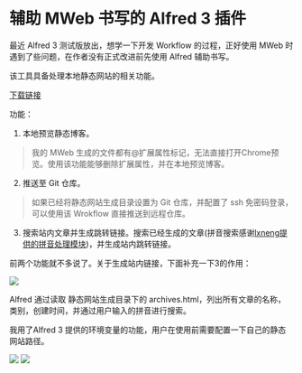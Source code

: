 # 辅助 MWeb 书写的 Alfred 3 插件

最近 Alfred 3 测试版放出，想学一下开发 Workflow 的过程，正好使用 MWeb 时遇到了些问题，在作者没有正式改进前先使用 Alfred 辅助书写。

该工具具备处理本地静态网站的相关功能。

[下载链接](https://github.com/DarryO/alfred3-mweb-workflow/raw/master/Mweb-Blog.alfredworkflow)

功能：

1. 本地预览静态博客。
>我的 MWeb 生成的文件都有@扩展属性标记，无法直接打开Chrome预览。使用该功能能够删除扩展属性，并在本地预览博客。

2. 推送至 Git 仓库。
>如果已经将静态网站生成目录设置为 Git 仓库，并配置了 ssh 免密码登录，可以使用该 Wrokflow 直接推送到远程仓库。

3. 搜索站内文章并生成跳转链接。搜索已经生成的文章(拼音搜索感谢[lxneng提供的拼音处理模块](https://github.com/lxneng/xpinyin.git))，并生成站内跳转链接。

前两个功能就不多说了。关于生成站内链接，下面补充一下3的作用：

![](http://i.imgur.com/S4ZXYAC.gif)

Alfred 通过读取 静态网站生成目录下的 archives.html，列出所有文章的名称，类别，创建时间，并通过用户输入的拼音进行搜索。

我用了Alfred 3 提供的环境变量的功能，用户在使用前需要配置一下自己的静态网站路径。

![](http://i.imgur.com/mwBmo56.png)
![](http://i.imgur.com/J0zb5Dp.png)



